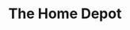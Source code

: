 ---
title: "The Home Depot"
url: /las-vegas/the-home-depot-south-fort-apache-road/
shop: Baumarkt
---